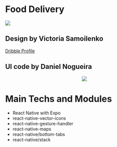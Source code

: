 # Food Delivery 

<img src="https://cdn.dribbble.com/users/2478650/screenshots/15128999/media/e96119ec7d8216304e855f8ef38a0bff.png?compress=1&resize=800x600">

## Design by  Victoria Samoilenko
[Dribble Profile](https://dribbble.com/torrydesign)

## UI code by Daniel Nogueira

<p align="center">
    
<img src="https://media.giphy.com/media/r2SMu0LoUazKyuS53f/giphy.gif" />
</p>


# Main Techs and Modules

<ul>
    <li>React Native with Expo</li>
    <li>react-native-vector-icons</li>
    <li>react-native-gesture-handler</li>
    <li>react-native-maps</li>
    <li>react-native/bottom-tabs</li>
    <li>react-native/stack</li>
</ul>



